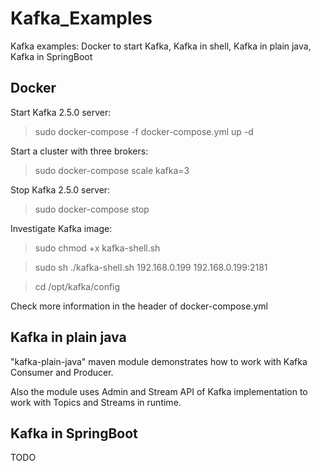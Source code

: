 # Kafka_Examples
Kafka examples: Docker to start Kafka, Kafka in shell, Kafka in plain java, Kafka in SpringBoot

## Docker

Start Kafka 2.5.0 server: 
> sudo docker-compose -f docker-compose.yml up -d

Start a cluster with three brokers:
> sudo docker-compose scale kafka=3 

Stop Kafka 2.5.0 server: 
> sudo docker-compose stop

Investigate Kafka image:
> sudo chmod +x kafka-shell.sh

> sudo sh ./kafka-shell.sh 192.168.0.199 192.168.0.199:2181

> cd /opt/kafka/config

Check more information in the header of docker-compose.yml

## Kafka in plain java
"kafka-plain-java" maven module demonstrates how to work with Kafka Consumer and Producer.

Also the module uses Admin and Stream API of Kafka implementation to work with Topics and Streams in runtime.

## Kafka in SpringBoot
TODO


